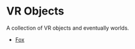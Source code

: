 # VR Objects

A collection of VR objects and eventually worlds.

* [Fox](http://kevingrandon.github.io/vr-objects/fox/)
